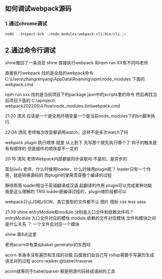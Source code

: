 ## 如何调试webpack源码


### 1.通过chrome调试

```js
node --inspect-brk ./node_modules/webpack-cli/bin/cli.js
```

## 2.通过命令行调试



shine撤回了一条消息
shine
直接执行webpack 和npm run XX有不同吗老师 

直接执行webpack
找的是全局的webpack命令
C:\Users\zhangrenyang\AppData\Roaming\npm\node_modules 下面的webpack.cmd

npm run xxx
找的是当前项目下的package.json中的scripts里的命令
然后再找当前项目下面的
C:\aproject\ webpack202205\4.flow\node_modules\.bin\webpack.cmd

21:20
清风
应该是一个是全局环境变量一个是当前node_modules下的bin脚本执行. 

22:04
清风
老师每次改变都调用watch，这样不是多次watch了吗 


webpack plugin 执行顺序 就是 从上到下 先写那个就先执行哪个了 
钩子的触发是有有顺序的
但是插件的顺序是不一定的




20:16
清风
老师Webpack内部都是同步读取吗 不是的，是异步的

英剑คิดถึง
老师，什么时候用loader，什么时候用plugin呢？ 
loader只有一个作用，就是转换源码的
而plugin的使用贯穿整个编译的过程

靜待雨落
loader相当于英语翻译成汉语  起翻译的作用  plugin可以完成某种功能  我是这么理解的 
TRIS
loader是编译过程的，plugin啥阶段都可以 

webpack只认JS和JSON，其它类型的文件都不认 图片 图标 css less sass 

21:39
shine
entryModule和module 分别是入口文件和依赖文件吗？ 
entryModule 入口文件对应的模块
module 依赖的文件对应模块
文件和模块之间是什么关系 ？
一个文件会对应一个模块


shine
第8点这里 


老师acorn中有类似babel generator的东西吗 



acorn 本身本没有遍历和生成的功能
后面我们会自己写
rollup需要手写遍历生成语法对的过程
acorn-walker @babel/traverse

acorn就等同于babel/parser
都是把源代码转成语树的工具
